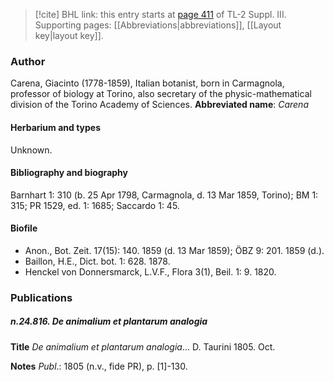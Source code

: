 > [!cite] BHL link: this entry starts at [page 411](https://www.biodiversitylibrary.org/page/33266718) of TL-2 Suppl. III.
> Supporting pages: [[Abbreviations|abbreviations]], [[Layout key|layout key]].

### Author

Carena, Giacinto (1778-1859), Italian botanist, born in Carmagnola, professor of biology at Torino, also secretary of the physic-mathematical division of the Torino Academy of Sciences. 
**Abbreviated name**: *Carena*

#### Herbarium and types

Unknown.

#### Bibliography and biography

Barnhart 1: 310 (b. 25 Apr 1798, Carmagnola, d. 13 Mar 1859, Torino); BM 1: 315; PR 1529, ed. 1: 1685; Saccardo 1: 45.

#### Biofile

- Anon., Bot. Zeit. 17(15): 140. 1859 (d. 13 Mar 1859); ÖBZ 9: 201. 1859 (d.).
- Baillon, H.E., Dict. bot. 1: 628. 1878.
- Henckel von Donnersmarck, L.V.F., Flora 3(1), Beil. 1: 9. 1820.

### Publications

##### n.24.816. De animalium et plantarum analogia

**Title**
*De animalium et plantarum analogia*... D. Taurini 1805. Oct.

**Notes**
*Publ*.: 1805 (n.v., fide PR), p. \[1\]-130.

